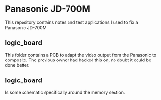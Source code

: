 # Panasonic JD-700M #

This repository contains notes and test applications I used to fix a Panasonic JD-700M

## logic_board ##
This folder contains a PCB to adapt the video output from the Panasonic to composite.
The previous owner had hacked this on, no doubt it could be done better.

## logic_board ##
Is some schematic specifically around the memory section.